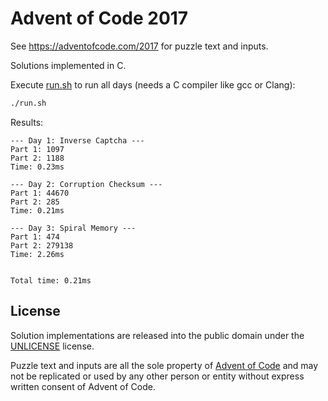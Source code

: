 # Advent of Code 2017

See https://adventofcode.com/2017 for puzzle text and inputs.

Solutions implemented in C.

Execute [run.sh](run.sh) to run all days (needs a C compiler like gcc or Clang):

```sh 
./run.sh 
```

Results:

```
--- Day 1: Inverse Captcha ---
Part 1: 1097
Part 2: 1188
Time: 0.23ms

--- Day 2: Corruption Checksum ---
Part 1: 44670
Part 2: 285
Time: 0.21ms

--- Day 3: Spiral Memory ---
Part 1: 474
Part 2: 279138
Time: 2.26ms


Total time: 0.21ms
```

## License

Solution implementations are released into the public domain under the [UNLICENSE](/UNLICENSE) license.

Puzzle text and inputs are all the sole property of [Advent of Code](https://adventofcode.com/) and may not be replicated or used by any other person or entity without express written consent of Advent of Code.
